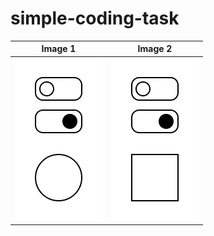 # simple-coding-task

| Image 1 | Image 2 |
| ------- | ------- |
| ![image-1](./circle-state.jpg) | ![image-2](./square-state.jpg) |
